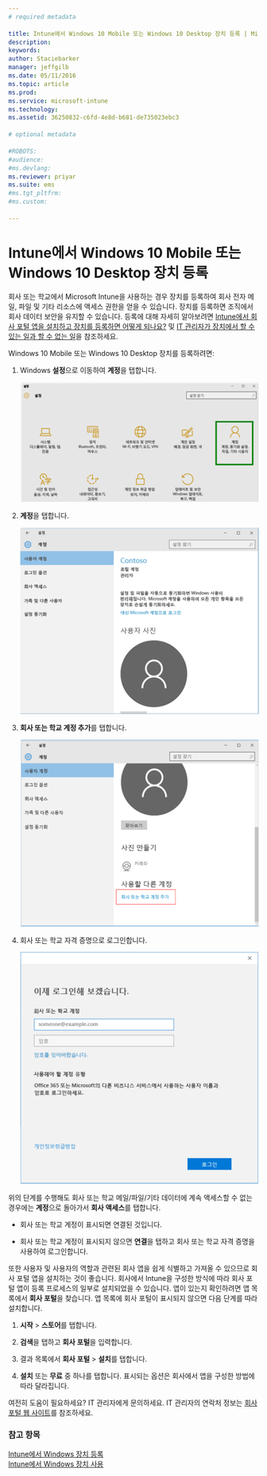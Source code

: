 ```yaml
---
# required metadata

title: Intune에서 Windows 10 Mobile 또는 Windows 10 Desktop 장치 등록 | Microsoft Intune
description:
keywords:
author: Staciebarker
manager: jeffgilb
ms.date: 05/11/2016
ms.topic: article
ms.prod:
ms.service: microsoft-intune
ms.technology:
ms.assetid: 36250832-c6fd-4e8d-b681-de735023ebc3

# optional metadata

#ROBOTS:
#audience:
#ms.devlang:
ms.reviewer: priyar
ms.suite: ems
#ms.tgt_pltfrm:
#ms.custom:

---
```



# Intune에서 Windows 10 Mobile 또는 Windows 10 Desktop 장치 등록

회사 또는 학교에서 Microsoft Intune을 사용하는 경우 장치를 등록하여 회사 전자 메일, 파일 및 기타 리소스에 액세스 권한을 얻을 수 있습니다. 장치를 등록하면 조직에서 회사 데이터 보안을 유지할 수 있습니다. 등록에 대해 자세히 알아보려면 [Intune에서 회사 포털 앱을 설치하고 장치를 등록하면 어떻게 되나요?](what-happens-if-you-install-the-company-portal-app-and-enroll-your-device-in-intune-windows.md) 및 [IT 관리자가 장치에서 할 수 있는 일과 할 수 없는 일](what-can-your-it-administrator-see-when-you-enroll-your-device-in-intune-windows.md)을 참조하세요.


Windows 10 Mobile 또는 Windows 10 Desktop 장치를 등록하려면:

1.  Windows **설정**으로 이동하여 **계정**을 탭합니다.

    ![settings-accounts](./media/W10-enroll-1-settings-accounts.png)

2.  **계정**을 탭합니다.

    ![your-account](./media/W10-enroll-2-accounts-your-account.png)

3.  **회사 또는 학교 계정 추가**를 탭합니다.

    ![add-work-school-account](./media/W10-enroll-3-add-work-school-acct.png)

4.  회사 또는 학교 자격 증명으로 로그인합니다.

    ![sign-in](./media/W10-enroll-4-sign-in.png)

위의 단계를 수행해도 회사 또는 학교 메일/파일/기타 데이터에 계속 액세스할 수 없는 경우에는 **계정**으로 돌아가서 **회사 액세스**를 탭합니다.

-   회사 또는 학교 계정이 표시되면 연결된 것입니다.

-   회사 또는 학교 계정이 표시되지 않으면 **연결**을 탭하고 회사 또는 학교 자격 증명을 사용하여 로그인합니다.

또한 사용자 및 사용자의 역할과 관련된 회사 앱을 쉽게 식별하고 가져올 수 있으므로 회사 포털 앱을 설치하는 것이 좋습니다. 회사에서 Intune을 구성한 방식에 따라 회사 포털 앱이 등록 프로세스의 일부로 설치되었을 수 있습니다. 앱이 있는지 확인하려면 앱 목록에서 **회사 포털**을 찾습니다. 앱 목록에 회사 포털이 표시되지 않으면 다음 단계를 따라 설치합니다.

1.  **시작** &gt; **스토어**를 탭합니다.

2.  **검색**을 탭하고 **회사 포털**을 입력합니다.

3.  결과 목록에서 **회사 포털** &gt; **설치**를 탭합니다.

4.  **설치** 또는 **무료** 중 하나를 탭합니다. 표시되는 옵션은 회사에서 앱을 구성한 방법에 따라 달라집니다.

여전히 도움이 필요하세요? IT 관리자에게 문의하세요. IT 관리자의 연락처 정보는 [회사 포털 웹 사이트](http://portal.manage.microsoft.com)를 참조하세요.

### 참고 항목
[Intune에서 Windows 장치 등록](enroll-your-device-in-intune-windows.md)</br>
[Intune에서 Windows 장치 사용](using-your-windows-device-with-intune.md)



<!--HONumber=Jun16_HO2-->


